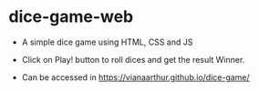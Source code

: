 # dice-game-web
- A simple dice game using HTML, CSS and JS

- Click on Play! button to roll dices and get the result Winner.

- Can be accessed in https://vianaarthur.github.io/dice-game/
